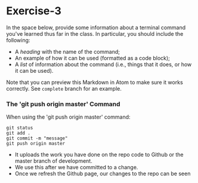 # Exercise-3

In the space below, provide some information about a terminal command you've learned thus far in the class. In particular, you should include the following:

- A _heading_ with the name of the command;
- An example of how it can be used (formatted as a code block);
- A _list_ of information about the command (i.e., things that it does, or how it can be used).

Note that you can preview this Markdown in Atom to make sure it works correctly. See `complete` branch for an example.

### **The 'git push origin master' Command**

When using the 'git push origin master' command:

```
git status
git add .
git commit -m "message"
git push origin master
```

- It uploads the work you have done on the repo code to Github or the master branch of development.
- We use this after we have committed to a change.
- Once we refresh the Github page, our changes to the repo can be seen
